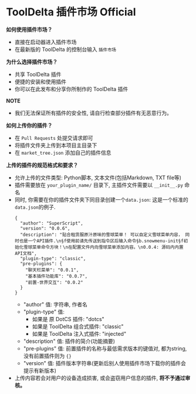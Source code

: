 # ToolDelta 插件市场 Official
<b>如何使用插件市场？</b>
 - 直接在启动器进入插件市场
 - 在最新版的 ToolDelta 的控制台输入 <code>插件市场</code>

<b>为什么选择插件市场？</b>
 - 共享 ToolDelta 插件
 - 便捷的安装和使用插件
 - 你可以在此发布和分享你所制作的 ToolDelta 插件

<b>NOTE</b>
 - 我们无法保证所有插件的安全性, 请自行检查部分插件有无恶意行为。

<b>如何上传你的插件？</b>
 - 在 <code>Pull Requests</code> 处提交请求即可
 - 将插件文件夹上传到本项目主目录下
 - 在 `market_tree.json` 添加自己的插件信息

<b>上传的插件的规范格式和要求？</b>
 - 允许上传的文件类型: Python脚本, 文本文件(包括Markdown, TXT file等)
 - 插件需要放在 <code>your_plugin_name/</code> 目录下, 主插件文件需要以 `__init__.py` 命名
 - 同时, 你需要在你的插件文件夹下同目录创建一个`data.json`:
    这是一个标准的`data.json`的例子.
    ```
    {
      "author": "SuperScript",
      "version": "0.0.6",
      "description": "贴合租赁服原汁原味的雪球菜单！ 可以自定义雪球菜单内容， 同时也是一个API插件.\n§f使用前请先传送到指令区后输入命令§b.snowmenu-init§f初始化雪球菜单命令方块！\n在配置文件内向雪球菜单添加内容。\n0.0.4: 源码内内置API文档",
      "plugin-type": "classic",
      "pre-plugins": {
        "聊天栏菜单": "0.0.1",
        "基本插件功能库": "0.0.7",
        "前置-世界交互": "0.0.2"
      }
    }
    ```
    - "author" 值: 字符串, 作者名
    - "plugin-type" 值:
        - 如果是 原 DotCS 插件: "dotcs"
        - 如果是 ToolDelta 组合式插件: "classic"
        - 如果是 ToolDelta 注入式插件: "injected"
    - "description" 值: 插件的简介(功能摘要)
    - "pre-plugins" 值: 前置插件的名称与最低需求版本的键值对, 都为string, 没有前置插件则为 `{}`
    - "version" 值: 插件版本字符串(更新后别人使用插件市场下载你的插件会提示有新版本)
 - 上传内容若会对用户的设备造成损害, 或会盗窃用户信息的插件, <b>将不予通过审核。</b>